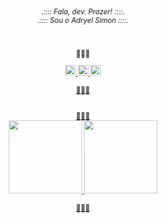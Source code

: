 <div align="center"><h6>.:::: Fala, dev. Prazer! ::::. <br> .:::: Sou o Adryel Simon ::::.</h6>
 
 <br>🔺🔺🔺
 <br>
</div>

 <div align="center"> 
 <a href="https://github.com/alchmistt"> <img height=21em src="https://img.shields.io/badge/HTML5-E34F26?style=for-the-badge&logo=html5&logoColor=white"/>
 <a href="https://github.com/alchmistt"> <img height=21em src="https://img.shields.io/badge/CSS3-1572B6?style=for-the-badge&logo=css3&logoColor=white"/>
 <a href="https://github.com/alchmistt"> <img height=21em src="https://img.shields.io/badge/JavaScript-F7DF1E?style=for-the-badge&logo=javascript&logoColor=black"/>
  <br>
  <br>🔻🔻🔻
  <br>
  <br>
  <br>
  🔺🔺🔺
  <br> </div>
  
  
  <div align="center">
  <a href="https://github.com/alchmistt">
    <img height="144em" src="https://github-readme-stats.vercel.app/api?username=alchmistt&show_icons=true&theme=dracula&include_all_commits=true&count_private=true"/>
    <img height="144em" src="https://github-readme-stats.vercel.app/api/top-langs/?username=alchmistt&layout=compact&langs_count=7&theme=dracula"/>
<br>
   <br>
   🔻🔻🔻</div>
